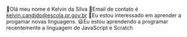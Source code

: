 :wave:Olá meu nome é Kelvin da Silva
:email:Email de contato é kelvin.candido@escola.pr.gov.br
:boy:Eu estou interessado em aprender a progamar novas linguagens.
:smiley:Eu estou aprendendo a programar recentemente a linguagem de JavaScript e Scratch
